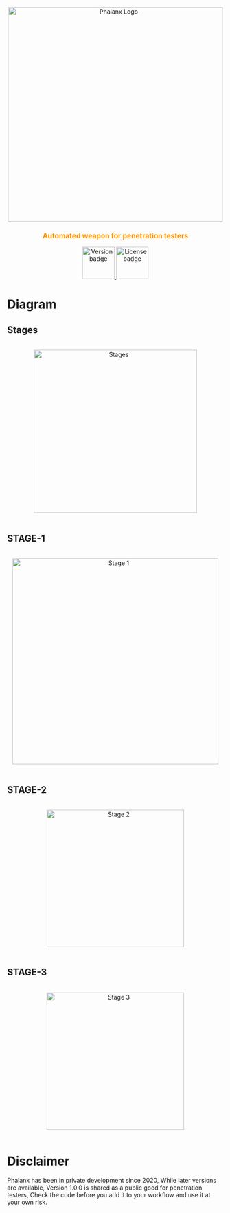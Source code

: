 <div align="center">
  <a href="https://github.com/ahzsec/phalanx">
    <img src="https://f.top4top.io/p_2595o1na21.png" alt="Phalanx Logo" width="500">
  </a>
  <h3 align="center" style="color:#ff9000;">Automated weapon for penetration testers</h3>

  <p align="center">
    <a href="https://github.com/ahzsec/phalanx">
        <img src="https://img.shields.io/badge/Version-1.0.0-e88300" alt="Version badge" width="75">
    </a>
    <a href="https://github.com/ahzsec/phalanx/blob/main/LICENSE.md">
        <img src="https://img.shields.io/badge/License-MIT-e88300" alt="License badge" width="75">
    </a>
  </p>
</div>

# Diagram
## Stages
<div align="center">
    </br>
    <img src="https://g.top4top.io/p_2595satqf2.png" alt="Stages" width="380">
    </br>
    </br>
</div>

## STAGE-1

<div align="center">
    </br>
    <img src="https://h.top4top.io/p_25957hle71.png" alt="Stage 1" width="480">
    </br>
    </br>
</div>

## STAGE-2

<div align="center">
    </br>
    <img src="https://d.top4top.io/p_2595c3w3h1.png" alt="Stage 2" width="320">
    </br>
    </br>
</div>

## STAGE-3

<div align="center">
    </br>
    <img src="https://e.top4top.io/p_2595ueac72.png" alt="Stage 3" width="320">
    </br>
    </br>
</div>

# Disclaimer
Phalanx has been in private development since 2020, While later versions are available, Version 1.0.0 is shared as a public good for penetration testers, Check the code before you add it to your workflow and use it at your own risk.